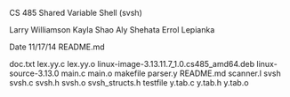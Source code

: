 CS 485 Shared Variable Shell (svsh)

Larry Williamson
Kayla Shao
Aly Shehata
Errol Lepianka

Date 11/17/14
README.md

doc.txt
lex.yy.c
lex.yy.o
linux-image-3.13.11.7_1.0.cs485_amd64.deb
linux-source-3.13.0
main.c
main.o
makefile
parser.y
README.md
scanner.l
svsh
svsh.c
svsh.h
svsh.o
svsh_structs.h
testfile
y.tab.c
y.tab.h
y.tab.o
